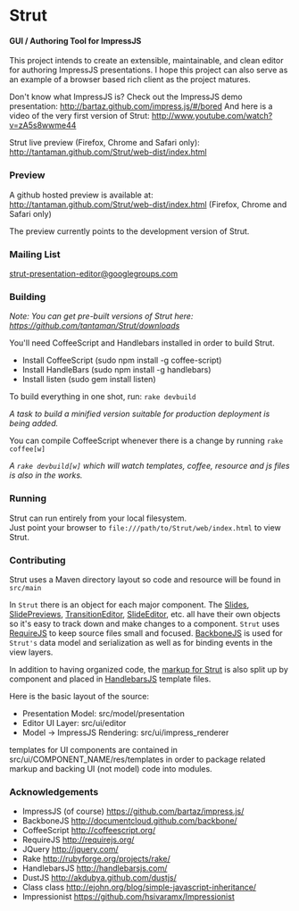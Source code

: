 Strut
=======

#### GUI / Authoring Tool for ImpressJS ####

This project intends to create an extensible, maintainable, and clean editor for authoring ImpressJS presentations.
I hope this project can also serve as an example of a browser based rich client as the project matures.

Don't know what ImpressJS is?  Check out the ImpressJS demo presentation: http://bartaz.github.com/impress.js/#/bored
And here is a video of the very first version of Strut: http://www.youtube.com/watch?v=zA5s8wwme44

Strut live preview (Firefox, Chrome and Safari only): http://tantaman.github.com/Strut/web-dist/index.html

### Preview ###

A github hosted preview is available at: http://tantaman.github.com/Strut/web-dist/index.html (Firefox, Chrome and Safari only)

The preview currently points to the development version of Strut.

### Mailing List ###
strut-presentation-editor@googlegroups.com

### Building ###
*Note: You can get pre-built versions of Strut here: https://github.com/tantaman/Strut/downloads*

You'll need CoffeeScript and Handlebars installed in order to build Strut.
* Install CoffeeScript (sudo npm install -g coffee-script)
* Install HandleBars (sudo npm install -g handlebars)
* Install listen (sudo gem install listen)

To build everything in one shot, run: `rake devbuild`

*A task to build a minified version suitable for production deployment is being added.*

You can compile CoffeeScript whenever there is a change by running `rake coffee[w]`

*A `rake devbuild[w]` which will watch templates, coffee, resource and js files is also in the works.*

### Running ###

Strut can run entirely from your local filesystem.  
Just point your browser to `file:///path/to/Strut/web/index.html` to view Strut.

### Contributing ###

Strut uses a Maven directory layout so code and resource will be found in `src/main`

In ```Strut``` there is an object for each major component.  The 
[Slides](https://github.com/tantaman/Strut/blob/master/src/main/coffee/model/presentation/Slide.coffee), 
[SlidePreviews](https://github.com/tantaman/Strut/blob/master/src/main/coffee/ui/editor/transition_editor/TransitionSlideSnapshot.coffee), 
[TransitionEditor](https://github.com/tantaman/Strut/blob/master/src/main/coffee/ui/editor/transition_editor/TransitionEditor.coffee), 
[SlideEditor](https://github.com/tantaman/Strut/blob/master/src/main/coffee/ui/editor/SlideEditor.coffee),
etc. all have their own objects so it's easy to
track down and make changes to a component.  ```Strut``` uses [RequireJS](http://requirejs.org/) to keep source files small and
focused.  [BackboneJS](http://documentcloud.github.com/backbone/) is used for ```Strut's``` data model and serialization as well as for binding events in the 
view layers.  

In addition to having organized code, the [markup for Strut](https://github.com/tantaman/Strut/tree/master/src/main/resources/ui/editor/templates) is also 
split up by component and placed in [HandlebarsJS](http://handlebarsjs.com/) template files. 

Here is the basic layout of the source:

* Presentation Model: src/model/presentation
* Editor UI Layer: src/ui/editor
* Model -> ImpressJS Rendering: src/ui/impress_renderer

templates for UI components are contained in src/ui/COMPONENT_NAME/res/templates
in order to package related markup and backing UI (not model) code into modules.

### Acknowledgements ###

* ImpressJS (of course) https://github.com/bartaz/impress.js/
* BackboneJS http://documentcloud.github.com/backbone/
* CoffeeScript http://coffeescript.org/
* RequireJS http://requirejs.org/
* JQuery http://jquery.com/
* Rake http://rubyforge.org/projects/rake/
* HandlebarsJS http://handlebarsjs.com/
* DustJS http://akdubya.github.com/dustjs/
* Class class http://ejohn.org/blog/simple-javascript-inheritance/
* Impressionist https://github.com/hsivaramx/Impressionist